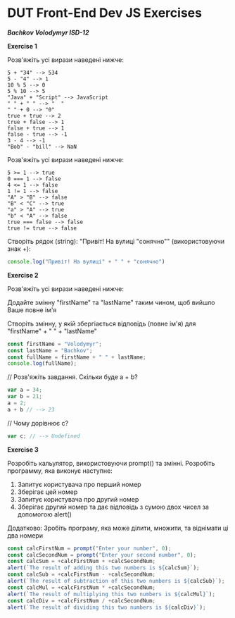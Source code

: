 # DUT Front-End Dev JS Exercises

**_Bachkov Volodymyr ISD-12_**

**Exercise 1**

Розв'яжіть усі вирази наведені нижче:

```
5 + "34" --> 534
5 - "4" --> 1
10 % 5 --> 0
5 % 10 --> 5
"Java" + "Script" --> JavaScript
" " + " " --> "  "
" " + 0 --> "0"
true + true --> 2
true + false --> 1
false + true --> 1
false - true --> -1
3 - 4 --> -1
"Bob" - "bill" --> NaN
```

Розв'яжіть усі вирази наведені нижче:

```
5 >= 1 --> true
0 === 1 --> false
4 <= 1 --> false
1 != 1 --> false
"A" > "B" --> false
"B" < "C" --> true
"a" > "A" --> true
"b" < "A" --> false
true === false --> false
true != true --> false
```

Створіть рядок (string): "Привіт! На вулиці "сонячно"" (використовуючи знак +):

```JavaScript
console.log("Привіт! На вулиці" + " " + "сонячно")
```

**Exercise 2**

Розв'яжіть усі вирази наведені нижче:

Додайте змінну "firstName" та "lastName" таким чином, щоб вийшло Ваше повне ім'я

Створіть змінну, у якій збергіається відповідь (повне ім'я) для "firstName" + " " + "lastName"

```JavaScript
const firstName = "Volodymyr";
const lastName = "Bachkov";
const fullName = firstName + " " + lastName;
console.log(fullName);
```

// Розв'яжіть завдання. Скільки буде a + b?

```JavaScript
var a = 34;
var b = 21;
a = 2;
a + b // --> 23
```

// Чому дорівнює c?

```JavaScript
var c; // --> Undefined
```

**Exercise 3**

Розробіть кальулятор, використовуючи prompt() та змінні. Розробіть программу, яка виконує наступне:

1. Запитує користувача про перший номер
2. Зберігає цей номер
3. Запитує користувача про другий номер
4. Зберігає другий номер та дає відповідь з сумою двох чисел за допомогою alert()

Додатково: Зробіть програму, яка може ділити, множити, та віднімати ці два номери

```JavaScript
const calcFirstNum = prompt("Enter your number", 0);
const calcSecondNum = prompt("Enter your second number", 0);
const calcSum = +calcFirstNum + +calcSecondNum;
alert(`The result of adding this two numbers is ${calcSum}`);
const calcSub = +calcFirstNum - +calcSecondNum;
alert(`The result of subtraction of this two numbers is ${calcSub}`);
const calcMul = +calcFirstNum * +calcSecondNum;
alert(`The result of multiplying this two numbers is ${calcMul}`);
const calcDiv = +calcFirstNum / +calcSecondNum;
alert(`The result of dividing this two numbers is ${calcDiv}`);
```